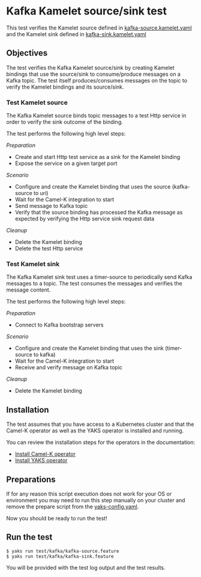 # Kafka Kamelet source/sink test

This test verifies the Kamelet source defined in [kafka-source.kamelet.yaml](../../kafka-source.kamelet.yaml) 
and the Kamelet sink defined in [kafka-sink.kamelet.yaml](../../kafka-sink.kamelet.yaml)

## Objectives

The test verifies the Kafka Kamelet source/sink by creating Kamelet bindings that use the source/sink to consume/produce 
messages on a Kafka topic.
The test itself produces/consumes messages on the topic to verify the Kamelet bindings and its source/sink.

### Test Kamelet source

The Kafka Kamelet source binds topic messages to a test Http service in order to verify the sink outcome of the binding.

The test performs the following high level steps:

*Preparation*
- Create and start Http test service as a sink for the Kamelet binding
- Expose the service on a given target port

*Scenario* 
- Configure and create the Kamelet binding that uses the source (kafka-source to uri)
- Wait for the Camel-K integration to start
- Send message to Kafka topic
- Verify that the source binding has processed the Kafka message as expected by verifying the Http service sink request data

*Cleanup*
- Delete the Kamelet binding
- Delete the test Http service

### Test Kamelet sink

The Kafka Kamelet sink test uses a timer-source to periodically send Kafka messages to a topic.
The test consumes the messages and verifies the message content.

The test performs the following high level steps:

*Preparation*
- Connect to Kafka bootstrap servers

*Scenario* 
- Configure and create the Kamelet binding that uses the sink (timer-source to kafka)
- Wait for the Camel-K integration to start
- Receive and verify message on Kafka topic

*Cleanup*
- Delete the Kamelet binding

## Installation

The test assumes that you have access to a Kubernetes cluster and that the Camel-K operator as well as the YAKS operator is installed
and running.

You can review the installation steps for the operators in the documentation:

- [Install Camel-K operator](https://camel.apache.org/camel-k/latest/installation/installation.html)
- [Install YAKS operator](https://github.com/citrusframework/yaks#installation)

## Preparations

If for any reason this script execution does not work for your OS or environment you may need to run this step manually on your cluster and
remove the prepare script from the [yaks-config.yaml](yaks-config.yaml).

Now you should be ready to run the test!

## Run the test

```shell script
$ yaks run test/kafka/kafka-source.feature
$ yaks run test/kafka/kafka-sink.feature
```

You will be provided with the test log output and the test results.
